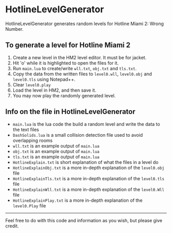 # HotlineLevelGenerator
HotlineLevelGenerator generates random levels for Hotline Miami 2: Wrong Number.

To generate a level for Hotline Miami 2
---
  1. Create a new level in the HM2 level editor. It must be for jacket.
  2. Hit 'o' while it is highlighted to open the files for it.
  3. Run `main.lua` to create/write `wll.txt`, `obj.txt` and `tls.txt`.
  4. Copy the data from the written files to `level0.wll`, `level0.obj` and `level0.tls` using Notepad++.
  5. Clear `level0.play`
  6. Load the level in HM2, and then save it.
  7. You may now play the randomly generated level.

Info on the file in HotlineLevelGenerator
---
  * `main.lua` is the lua code the build a random level and write the data to the text files
  * `DashSolids.lua` is a small collision detection file used to avoid overlapping rooms
  * `wll.txt` is an example output of `main.lua`
  * `obj.txt` is an example output of `main.lua`
  * `tls.txt` is an example output of `main.lua`
  * `HotlineExplain.txt` is short explanation of what the files in a level do
  * `HotlineExplainObj.txt` is a more in-depth explanation of the `level0.obj` file
  * `HotlineExplainTls.txt` is a more in-depth explanation of the `level0.tls` file
  * `HotlineExplainWll.txt` is a more in-depth explanation of the `level0.Wll` file
  * `HotlineExplainPlay.txt` is a more in-depth explanation of the `level0.Play` file

---
Feel free to do with this code and information as you wish, but please give credit.
